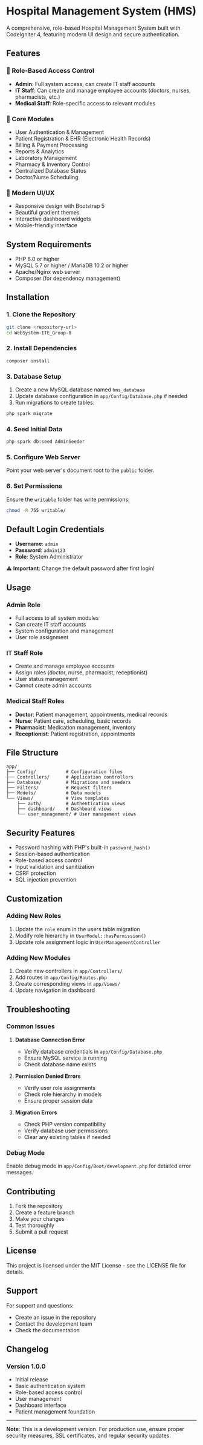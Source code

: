 # Hospital Management System (HMS)

A comprehensive, role-based Hospital Management System built with CodeIgniter 4, featuring modern UI design and secure authentication.

## Features

### 🔐 Role-Based Access Control
- **Admin**: Full system access, can create IT staff accounts
- **IT Staff**: Can create and manage employee accounts (doctors, nurses, pharmacists, etc.)
- **Medical Staff**: Role-specific access to relevant modules

### 🏥 Core Modules
- User Authentication & Management
- Patient Registration & EHR (Electronic Health Records)
- Billing & Payment Processing
- Reports & Analytics
- Laboratory Management
- Pharmacy & Inventory Control
- Centralized Database Status
- Doctor/Nurse Scheduling

### 🎨 Modern UI/UX
- Responsive design with Bootstrap 5
- Beautiful gradient themes
- Interactive dashboard widgets
- Mobile-friendly interface

## System Requirements

- PHP 8.0 or higher
- MySQL 5.7 or higher / MariaDB 10.2 or higher
- Apache/Nginx web server
- Composer (for dependency management)

## Installation

### 1. Clone the Repository
```bash
git clone <repository-url>
cd WebSystem-ITE_Group-8
```

### 2. Install Dependencies
```bash
composer install
```

### 3. Database Setup
1. Create a new MySQL database named `hms_database`
2. Update database configuration in `app/Config/Database.php` if needed
3. Run migrations to create tables:
```bash
php spark migrate
```

### 4. Seed Initial Data
```bash
php spark db:seed AdminSeeder
```

### 5. Configure Web Server
Point your web server's document root to the `public` folder.

### 6. Set Permissions
Ensure the `writable` folder has write permissions:
```bash
chmod -R 755 writable/
```

## Default Login Credentials

- **Username**: `admin`
- **Password**: `admin123`
- **Role**: System Administrator

⚠️ **Important**: Change the default password after first login!

## Usage

### Admin Role
- Full access to all system modules
- Can create IT staff accounts
- System configuration and management
- User role assignment

### IT Staff Role
- Create and manage employee accounts
- Assign roles (doctor, nurse, pharmacist, receptionist)
- User status management
- Cannot create admin accounts

### Medical Staff Roles
- **Doctor**: Patient management, appointments, medical records
- **Nurse**: Patient care, scheduling, basic records
- **Pharmacist**: Medication management, inventory
- **Receptionist**: Patient registration, appointments

## File Structure

```
app/
├── Config/           # Configuration files
├── Controllers/      # Application controllers
├── Database/         # Migrations and seeders
├── Filters/          # Request filters
├── Models/           # Data models
└── Views/            # View templates
    ├── auth/         # Authentication views
    ├── dashboard/    # Dashboard views
    └── user_management/ # User management views
```

## Security Features

- Password hashing with PHP's built-in `password_hash()`
- Session-based authentication
- Role-based access control
- Input validation and sanitization
- CSRF protection
- SQL injection prevention

## Customization

### Adding New Roles
1. Update the `role` enum in the users table migration
2. Modify role hierarchy in `UserModel::hasPermission()`
3. Update role assignment logic in `UserManagementController`

### Adding New Modules
1. Create new controllers in `app/Controllers/`
2. Add routes in `app/Config/Routes.php`
3. Create corresponding views in `app/Views/`
4. Update navigation in dashboard

## Troubleshooting

### Common Issues

1. **Database Connection Error**
   - Verify database credentials in `app/Config/Database.php`
   - Ensure MySQL service is running
   - Check database name exists

2. **Permission Denied Errors**
   - Verify user role assignments
   - Check role hierarchy in models
   - Ensure proper session data

3. **Migration Errors**
   - Check PHP version compatibility
   - Verify database user permissions
   - Clear any existing tables if needed

### Debug Mode
Enable debug mode in `app/Config/Boot/development.php` for detailed error messages.

## Contributing

1. Fork the repository
2. Create a feature branch
3. Make your changes
4. Test thoroughly
5. Submit a pull request

## License

This project is licensed under the MIT License - see the LICENSE file for details.

## Support

For support and questions:
- Create an issue in the repository
- Contact the development team
- Check the documentation

## Changelog

### Version 1.0.0
- Initial release
- Basic authentication system
- Role-based access control
- User management
- Dashboard interface
- Patient management foundation

---

**Note**: This is a development version. For production use, ensure proper security measures, SSL certificates, and regular security updates.
